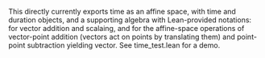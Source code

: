 This directly currently exports time as an affine space, with time and duration objects, and a supporting algebra with Lean-provided notations: for vector addition and scalaing, and for the
affine-space operations of vector-point addition (vectors act on points by translating them) and point-point subtraction yielding vector. See time_test.lean for a demo.